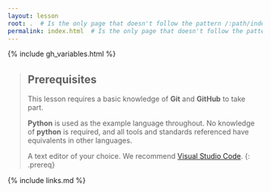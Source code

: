 ```yaml
---
layout: lesson
root: .  # Is the only page that doesn't follow the pattern /:path/index.html
permalink: index.html  # Is the only page that doesn't follow the pattern /:path/index.html
---
```


{% include gh_variables.html %}

> ## Prerequisites
>
> This lesson requires a basic knowledge of **Git** and **GitHub** to take part.
>
> **Python** is used as the example language throughout. No knowledge of **python** is required, and all tools and standards referenced have equivalents in other languages.
>
> A text editor of your choice. We recommend [Visual Studio Code](https://code.visualstudio.com/).
{: .prereq}


[curriculum-handbook]: https://carpentries.github.io/curriculum-development/
[tech-intro]: https://carpentries.github.io/curriculum-development/technological-introductions.html

{% include links.md %}

